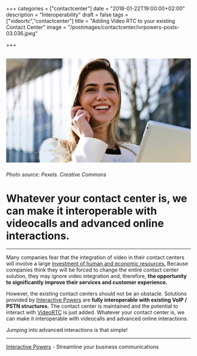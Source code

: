 +++
categories = ["contactcenter"]
date = "2018-01-22T19:00:00+02:00"
description = "Interoperability"
draft = false
tags = ["videortc","contactcenter"]
title = "Adding Video RTC to your existing Contact Center"
image = "/postimages/contactcenter/ivrpowers-posts-03.036.jpeg"

+++

![videoRTC interactive powers](/postimages/contactcenter/ivrpowers-posts-03.036.jpeg)
------------------
###### Photo source: Pexels. Creative Commons

#  Whatever your contact center is, we can make it interoperable with  videocalls and advanced online interactions.
---

Many companies fear that the integration of video in their contact centers will involve a large [investment of human and economic resources.](http://blog.ivrpowers.com/post/contactcenter/video-integration/) Because companies think they will be forced to change the entire contact center solution, they may ignore video integration and, therefore, **the opportunity to significantly improve their services and customer experience.**

However, the existing contact centers should not be an obstacle. Solutions provided by [Interactive Powers](http://www.ivrpowers.com/) are **fully interoperable with existing VoIP / PSTN structures.** The contact center is maintained and the potential to interact with [VideoRTC](http://blog.ivrpowers.com/post/products/video-rtc/) is just added. Whatever your contact center is, we can make it interoperable with  videocalls and advanced online interactions.

Jumping into advanced interactions is that simple!

---
[Interactive Powers](http://www.ivrpowers.com/) - Streamline your business communications


